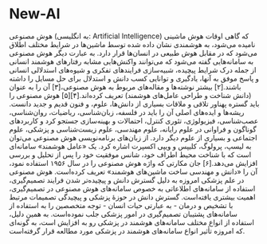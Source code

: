 # New-AI
هوش مصنوعی (به انگلیسی: Artificial Intelligence) که گاهی اوقات هوش ماشینی نامیده می‌شود، به هوشمندی نشان داده شده توسط ماشین‌ها در شرایط مختلف اطلاق می‌شود که در مقابل هوش طبیعی در انسان‌ها قرار دارد. به عبارت دیگر هوش مصنوعی به سامانه‌هایی گفته می‌شود که می‌توانند واکنش‌هایی مشابه رفتارهای هوشمند انسانی از جمله درک شرایط پیچیده، شبیه‌سازی فرایندهای تفکری و شیوه‌های استدلالی انسانی و پاسخ موفق به آنها، یادگیری و توانایی کسب دانش و استدلال برای حل مسایل را داشته باشند.[۲] بیشتر نوشته‌ها و مقاله‌های مربوط به هوش مصنوعی،[۳] آن را به عنوان (دانش شناخت و طراحی عامل‌های هوشمند) تعریف کرده‌اند.[۴][۵]  هوش مصنوعی را باید گستره پهناور تلاقی و ملاقات بسیاری از دانش‌ها، علوم، و فنون قدیم و جدید دانست. ریشه‌ها و ایده‌های اصلی آن را باید در فلسفه، زبان‌شناسی، ریاضیات، روان‌شناسی، عصب‌شناسی، فیزیولوژی، تئوری کنترل، احتمالات و بهینه‌سازی جستجو کرد و کاربردهای گوناگون و فراوانی در علوم رایانه، علوم مهندسی، علوم زیست‌شناسی و پزشکی، علوم اجتماعی و بسیاری از علوم دیگر دارد.  از زبان‌های برنامه‌نویسی هوش مصنوعی می‌توان به لیسپ، پرولوگ، کلیپس و ویپی اکسپرت اشاره کرد.  یک «عامل هوشمند» سامانه‌ای است که با شناخت محیط اطراف خود، شانس موفقیت خود را پس از تحلیل و بررسی افزایش می‌دهد.[۶] جان مکارتی که واژه هوش مصنوعی را در سال ۱۹۵۶ استفاده نمود، آن را «دانش و مهندسی ساخت ماشین‌های هوشمند» تعریف کرده‌است.  هوش مصنوعی در علم پزشکی امروزه به دلیل گسترش دانش و پیچیده‌تر شدن فرایند تصمیم‌گیری، استفاده از سامانه‌های اطلاعاتی به خصوص سامانه‌های هوش مصنوعی در تصمیم‌گیری، اهمیت بیشتری یافته‌است. گسترش دانش در حوزهٔ پزشکی و پیچیدگی تصمیمات مرتبط با تشخیص و درمان - به عبارتی حیات انسان - توجه متخصصین را به استفاده از سامانه‌های پشتیبان تصمیم‌گیری در امور پزشکی جلب نموده‌است. به همین دلیل، استفاده از انواع مختلف سامانه‌های هوشمند در پزشکی رو به افزایش است، به گونه‌ای که امروزه تأثیر انواع سامانه‌های هوشمند در پزشکی مورد مطالعه قرار گرفته‌است.
